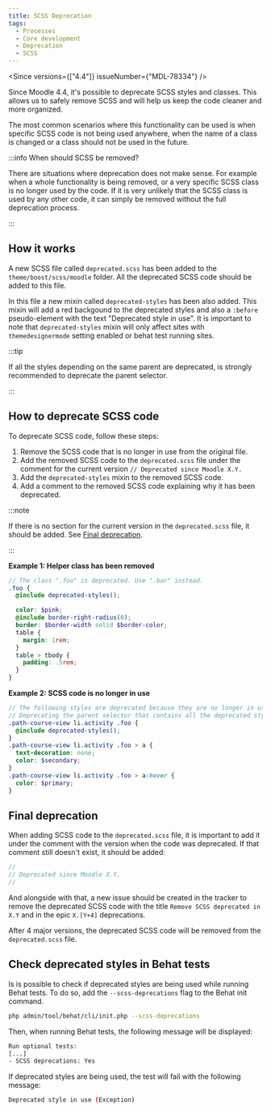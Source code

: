 ```yaml
---
title: SCSS Deprecation
tags:
  - Processes
  - Core development
  - Deprecation
  - SCSS
---
```


<Since versions={["4.4"]} issueNumber={"MDL-78334"} />

Since Moodle 4.4, it's possible to deprecate SCSS styles and classes. This allows us to safely remove SCSS and will help us keep the code cleaner and more organized.

The most common scenarios where this functionality can be used is when specific SCSS code is not being used anywhere, when the name of a class is changed or a class should not be used in the future.

:::info When should SCSS be removed?

There are situations where deprecation does not make sense. For example when a whole functionality is being removed, or a very specific SCSS class is no longer used by the code. If it is very unlikely that the SCSS class is used by any other code, it can simply be removed without the full deprecation process.

:::

## How it works

A new SCSS file called `deprecated.scss` has been added to the `theme/boost/scss/moodle` folder. All the deprecated SCSS code should be added to this file.

In this file a new mixin called `deprecated-styles` has been also added. This mixin will add a red backgound to the deprecated styles and also a `:before` pseudo-element with the text "Deprecated style in use". It is important to note that `deprecated-styles` mixin will only affect sites with `themedesignermode` setting enabled or behat test running sites.

:::tip

If all the styles depending on the same parent are deprecated, is strongly recommended to deprecate the parent selector.

:::

## How to deprecate SCSS code

To deprecate SCSS code, follow these steps:

1. Remove the SCSS code that is no longer in use from the original file.
2. Add the removed SCSS code to the `deprecated.scss` file under the comment for the current version `// Deprecated since Moodle X.Y.`
3. Add the `deprecated-styles` mixin to the removed SCSS code.
4. Add a comment to the removed SCSS code explaining why it has been deprecated.

:::note

If there is no section for the current version in the `deprecated.scss` file, it should be added. See [Final deprecation](#final-deprecation).

:::

**Example 1: Helper class has been removed**

```scss title="theme/boost/scss/moodle/deprecated.scss"
// The class ".foo" is deprecated. Use ".bar" instead.
.foo {
  @include deprecated-styles();

  color: $pink;
  @include border-right-radius(0);
  border: $border-width solid $border-color;
  table {
    margin: 1rem;
  }
  table > tbody {
    padding: .5rem;
  }
}
```

**Example 2: SCSS code is no longer in use**

```scss title="theme/boost/scss/moodle/deprecated.scss"
// The following styles are deprecated because they are no longer in use.
// Deprecating the parent selector that contains all the deprecated styles.
.path-course-view li.activity .foo {
  @include deprecated-styles();
}
.path-course-view li.activity .foo > a {
  text-decoration: none;
  color: $secondary;
}
.path-course-view li.activity .foo > a:hover {
  color: $primary;
}
```

## Final deprecation

When adding SCSS code to the `deprecated.scss` file, it is important to add it under the comment with the version when the code was deprecated. If that comment still doesn't exist, it should be added:

```scss title="theme/boost/scss/moodle/deprecated.scss"
//
// Deprecated since Moodle X.Y.
//
```

And alongside with that, a new issue should be created in the tracker to remove the deprecated SCSS code with the title `Remove SCSS deprecated in X.Y` and in the epic `X.[Y+4]` deprecations.

After 4 major versions, the deprecated SCSS code will be removed from the `deprecated.scss` file.

## Check deprecated styles in Behat tests

Is is possible to check if deprecated styles are being used while running Behat tests. To do so, add the `--scss-deprecations` flag to the Behat init command.

```bash
php admin/tool/behat/cli/init.php --scss-deprecations
```

Then, when running Behat tests, the following message will be displayed:

```bash
Run optional tests:
[...]
- SCSS deprecations: Yes
```

If deprecated styles are being used, the test will fail with the following message:

```bash
Deprecated style in use (Exception)
```
